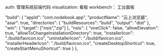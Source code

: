 auth: 管理系统前端代码
visualization: 看板
workbench： 工台面板

  "build": {
    "appId": "com.nodebook.app", 
    "productName": "云上浏览器", 
  	"asar": true,
    "directories": {
        "buildResources": "build",
        "output": "dist"
    },
    "win": {
        "target": ["nsis","zip"]
    },
    "nsis": {
    "oneClick": false,
    "allowElevation": true,
    "allowToChangeInstallationDirectory": true,
    "installerIcon": "./build/favicon.ico",
    "uninstallerIcon": "./build/favicon.ico",
    "installerHeaderIcon": "./build/favicon.ico",
    "createDesktopShortcut": true,
    "createStartMenuShortcut": true
    }
  },